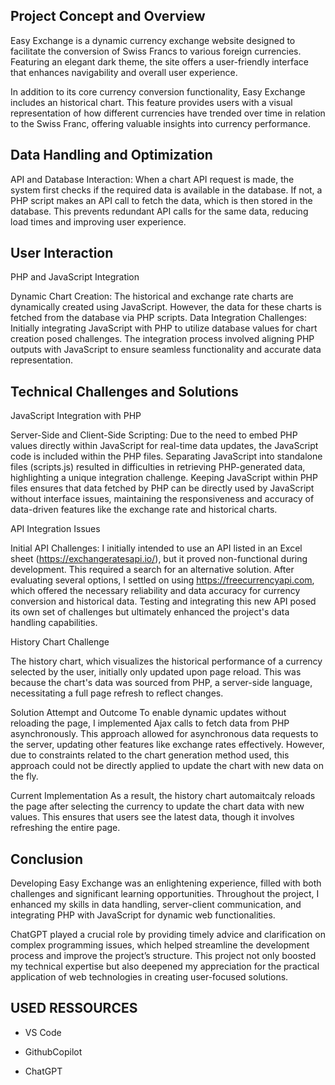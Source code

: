 
## Project Concept and Overview

Easy Exchange is a dynamic currency exchange website designed to facilitate the conversion of Swiss Francs to various foreign currencies. Featuring an elegant dark theme, the site offers a user-friendly interface that enhances navigability and overall user experience.

In addition to its core currency conversion functionality, Easy Exchange includes an historical chart. This feature provides users with a visual representation of how different currencies have trended over time in relation to the Swiss Franc, offering valuable insights into currency performance.

 ## Data Handling and Optimization

API and Database Interaction: When a chart API request is made, the system first checks if the required data is available in the database. If not, a PHP script makes an API call to fetch the data, which is then stored in the database. This prevents redundant API calls for the same data, reducing load times and improving user experience.

## User Interaction
PHP and JavaScript Integration

Dynamic Chart Creation: The historical and exchange rate charts are dynamically created using JavaScript. However, the data for these charts is fetched from the database via PHP scripts.
Data Integration Challenges: Initially integrating JavaScript with PHP to utilize database values for chart creation posed challenges. The integration process involved aligning PHP outputs with JavaScript to ensure seamless functionality and accurate data representation.

## Technical Challenges and Solutions
JavaScript Integration with PHP

Server-Side and Client-Side Scripting: Due to the need to embed PHP values directly within JavaScript for real-time data updates, the JavaScript code is included within the PHP files. Separating JavaScript into standalone files (scripts.js) resulted in difficulties in retrieving PHP-generated data, highlighting a unique integration challenge. Keeping JavaScript within PHP files ensures that data fetched by PHP can be directly used by JavaScript without interface issues, maintaining the responsiveness and accuracy of data-driven features like the exchange rate and historical charts.

API Integration Issues

Initial API Challenges: I initially intended to use an API listed in an Excel sheet (https://exchangeratesapi.io/), but it proved non-functional during development. This required a search for an alternative solution. After evaluating several options, I settled on using https://freecurrencyapi.com, which offered the necessary reliability and data accuracy for currency conversion and historical data. Testing and integrating this new API posed its own set of challenges but ultimately enhanced the project's data handling capabilities.


History Chart Challenge 

The history chart, which visualizes the historical performance of a currency selected by the user, initially only updated upon page reload. This was because the chart's data was sourced from PHP, a server-side language, necessitating a full page refresh to reflect changes.

Solution Attempt and Outcome
To enable dynamic updates without reloading the page, I implemented Ajax calls to fetch data from PHP asynchronously. This approach allowed for asynchronous data requests to the server, updating other features like exchange rates effectively. However, due to constraints related to the chart generation method used, this approach could not be directly applied to update the chart with new data on the fly.

Current Implementation
As a result, the history chart automaitcaly reloads the page after selecting the currency to update the chart data with new values. This ensures that users see the latest data, though it involves refreshing the entire page.

## Conclusion
Developing Easy Exchange was an enlightening experience, filled with both challenges and significant learning opportunities. Throughout the project, I enhanced my skills in data handling, server-client communication, and integrating PHP with JavaScript for dynamic web functionalities.

ChatGPT played a crucial role by providing timely advice and clarification on complex programming issues, which helped streamline the development process and improve the project’s structure. This project not only boosted my technical expertise but also deepened my appreciation for the practical application of web technologies in creating user-focused solutions.

## USED RESSOURCES

- VS Code

- GithubCopilot

- ChatGPT 